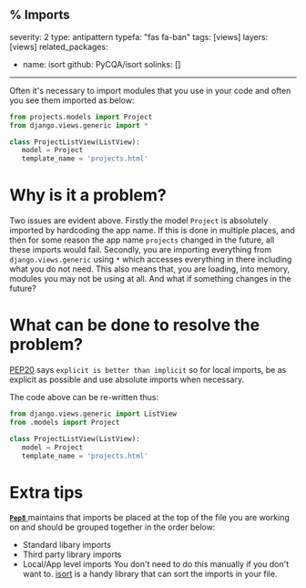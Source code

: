 % Imports
---
severity: 2
type: antipattern
typefa: "fas fa-ban"
tags: [views]
layers: [views]
related_packages:
 - name: isort
   github: PyCQA/isort
solinks: []
---

Often it's necessary to import modules that you use in your code and often you see them imported as below:

```python
from projects.models import Project
from django.views.generic import *

class ProjectListView(ListView):
   model = Project
   template_name = 'projects.html'
```

# Why is it a problem?

Two issues are evident above. Firstly the model `Project` is absolutely imported by hardcoding the app name. If this is done in multiple places, and then for some reason the app name `projects` changed in the future, all these imports would fail.
Secondly, you are importing everything from `django.views.generic` using `*` which accesses everything in there including what you do not need. This also means that, you are loading, into memory, modules you may not be using at all. And what if something changes in the future?

# What can be done to resolve the problem?

[PEP20](https://peps.python.org/pep-0020/) says `explicit is better than implicit` so for local imports, be as explicit as possible and use absolute imports when necessary.

The code above can be re-written thus:

```python
from django.views.generic import ListView
from .models import Project

class ProjectListView(ListView):
   model = Project
   template_name = 'projects.html'
```

# Extra tips

[**`Pep8`** ](https://pep8.org/#imports) maintains that imports be placed at the top of the 
file you are working on and should be grouped together in the order below:
- Standard libary imports
- Third party library imports
- Local/App level imports
You don't need to do this manually if you don't want to. [isort](https://github.com/PyCQA/isort) is a handy library that
can sort the imports in your file.
